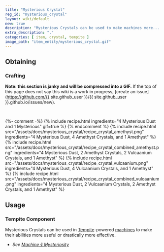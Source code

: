 ```yaml
---
title: "Mysterious Crystal"
reg_id: "mysterious_crystal"
layout: wiki/default
new: true
description: "Mysterious Crystals can be used to make machines more... interesting"
extra_description: "."
categories: [ item, crystal, tempite ]
image_path: "item_entity/mysterious_crystal.gif"
---
```


## Obtaining
### Crafting
**Note: this section is janky and will be compressed into a GIF.** If the top of this page does not say this wiki is a work in progress, [create an issue](https://github.com/{{ site.github_user }}/{{ site.github_user }}.github.io/issues/new).

<br>

{%- comment -%} {% include recipe.html ingredients="4 Mysterious Dust and 1 Mysterious" gif=true %} {% endcomment %}
{% include recipe.html src="/assets/docs/mysterious_crystal/recipe_crystal_amethyst.png" ingredients="4 Mysterious Dust, 4 Amethyst Crystals, and 1 Amethyst" %}
{% include recipe.html src="/assets/docs/mysterious_crystal/recipe_crystal_combined_amethyst.png" ingredients="4 Mysterious Dust, 2 Amethyst Crystals, 2 Vulcaanium Crystals, and 1 Amethyst" %}
{% include recipe.html src="/assets/docs/mysterious_crystal/recipe_crystal_vulcaanium.png" ingredients="4 Mysterious Dust, 4 Vulcaanium Crystals, and 1 Amethyst" %}
{% include recipe.html src="/assets/docs/mysterious_crystal/recipe_crystal_combined_vulcaanium.png" ingredients="4 Mysterious Dust, 2 Vulcaanium Crystals, 2 Amethyst Crystals, and 1 Amethyst" %}

## Usage
### Tempite Component
Mysterious Crystals can be used in [Tempite](/wiki/Tempite)-powered [machines](/wiki/Machine) to make their abilities more useful or drastically more effective.
- *See [Machine § Mysteriosity](/wiki/Machine#mysteriosity)*

